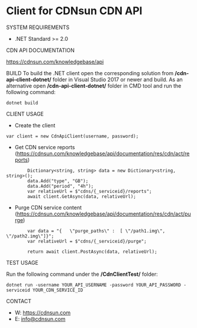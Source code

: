 # Client for CDNsun CDN API

SYSTEM REQUIREMENTS

* .NET Standard >= 2.0

CDN API DOCUMENTATION

https://cdnsun.com/knowledgebase/api

BUILD
  To build the .NET client open the corresponding solution from **/cdn-api-client-dotnet/** folder in Visual Studio 2017 or newer and build.
  As an alternative open **/cdn-api-client-dotnet/** folder in CMD tool and run the following command:
```  
dotnet build
```  

CLIENT USAGE

* Create the client

```
var client = new CdnApiClient(username, password);
```

* Get CDN service reports (https://cdnsun.com/knowledgebase/api/documentation/res/cdn/act/reports)

```
        Dictionary<string, string> data = new Dictionary<string, string>();
        data.Add("type", "GB");
        data.Add("period", "4h");
        var relativeUrl = $"cdns/{_serviceid}/reports";
        await client.GetAsync(data, relativeUrl);
```
* Purge CDN service content (https://cdnsun.com/knowledgebase/api/documentation/res/cdn/act/purge)

```
        var data = "{	\"purge_paths\" :  [ \"/path1.img\", \"/path2.img\"]}";
        var relativeUrl = $"cdns/{_serviceid}/purge";

        return await client.PostAsync(data, relativeUrl);
```

TEST USAGE

Run the following command under the **/CdnClientTest/** folder:

```
dotnet run -username YOUR_API_USERNAME -password YOUR_API_PASSWORD -serviceid YOUR_CDN_SERVICE_ID

```

CONTACT

* W: https://cdnsun.com
* E: info@cdnsun.com
